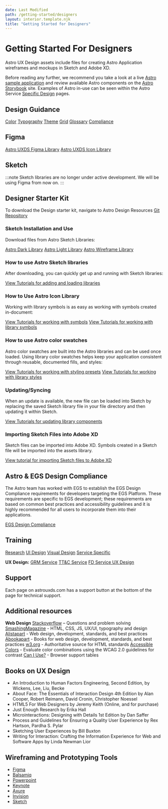 ```yaml
---
date: Last Modified
path: /getting-started/designers
layout: interior.template.njk
title: "Getting Started for Designers"
---
```


# Getting Started For Designers

Astro UX Design assets include files for creating Astro Application wireframes and mockups in Sketch and Adobe XD.

Before reading any further, we recommend you take a look at a live [Astro sample application](https://sample-app.astrouxds.com/) and review available Astro components on the [Astro Storybook](https://astro-components.netlify.app/?path=/story/astro-uxds-welcome--start-here) site. Examples of Astro in-use can be seen within the Astro Service [Specific Design](/service-specific-ux-design/) pages.

## Design Guidance

[Color](/design-guidelines/color/)
[Typography](/design-guidelines/typography/)
[Theme](/design-guidelines/theme/)
[Grid](/design-guidelines/grid/)
[Glossary](/design-guidelines/glossary/)
[Compliance](/design-guidelines/compliance/)



## Figma

[Astro UXDS Figma Library](https://www.figma.com/community/file/1014254163928270411)
[Astro UXDS Icon Library](https://www.figma.com/community/file/1022883566772542677)

## Sketch

:::note
Sketch libraries are no longer under active development. We will be using Figma from now on.
:::

## Designer Starter Kit

To download the Design starter kit, navigate to Astro Design Resources [Git Repository](https://github.com/RocketCommunicationsInc/astro-design-resources)

### Sketch Installation and Use

Download files from Astro Sketch Libraries:

[Astro Dark Library](https://github.com/RocketCommunicationsInc/astro-design-resources/raw/master/Sketch/Astro%20Dark%20Library.sketch)
[Astro Light Library](https://github.com/RocketCommunicationsInc/astro-design-resources/raw/master/Sketch/Astro%20Light%20Library.sketch)
[Astro Wireframe Library](https://github.com/RocketCommunicationsInc/astro-design-resources/raw/master/Sketch/Astro%20Wireframe%20Library.sketch)

### How to use Astro Sketch libraries

After downloading, you can quickly get up and running with Sketch libraries:

[View Tutorials for adding and loading libraries ](https://www.sketch.com/docs/libraries/)

### How to Use Astro Icon Library

Working with library symbols is as easy as working with symbols created in-document:

[View Tutorials for working with symbols](https://www.sketch.com/docs/symbols/)
[View Tutorials for working with library symbols](https://www.sketch.com/docs/libraries/#library-symbols)

### How to use Astro color swatches

Astro color swatches are built into the Astro libraries and can be used once loaded. Using library color swatches helps keep your application consistent through reusable, documented fills, and styles:

[View Tutorials for working with styling presets](https://www.sketch.com/docs/styling/#presets)
[View Tutorials for working with library styles](https://www.sketch.com/docs/libraries/#library-styles)

### Updating/Syncing

When an update is available, the new file can be loaded into Sketch by replacing the saved Sketch library file in your file directory and then updating it within Sketch.

[View Tutorials for updating library components](https://www.sketch.com/docs/libraries/#updating-library-components)

### Importing Sketch Files into Adobe XD

Sketch files can be imported into Adobe XD. Symbols created in a Sketch file will be imported into the assets library.

[View tutorial for importing Sketch files to Adobe XD](https://www.youtube.com/watch?v=T7BdBmqVUuM&feature=youtu.be)

## Astro & EGS Design Compliance

The Astro team has worked with EGS to establish the EGS Design Compliance requirements for developers targeting the EGS Platform. These requirements are specific to EGS development; these requirements are based on common best practices and accessibility guidelines and it is highly recommended for all users to incorporate them into their applications.

[EGS Design Compliance](/design-guidelines/compliance/)

## Training

[Research](/design-process/research/)
[UI Design](/design-process/ui-design/)
[Visual Design](/design-process/visual-design/)
[Service Specific](/service-specific-ux-design/)

**UX Design:**
[GRM Service](/grm-service-ux-design/about-the-grm-designs/)
[TT&C Service](/ttc-service-ux-design/about-the-ttc-designs/)
[FD Service UX Design](/fd-service-ux-design/about-the-fd-designs/)

## Support

Each page on astrouxds.com has a support button at the bottom of the page for technical support.

## Additional resources

**Web Design**
[Stackoverflow](https://stackoverflow.com/) – Questions and problem solving
[SmashingMagazine](https://www.smashingmagazine.com/) - HTML, CSS, JS, UX/UI, typography and design
[Alistapart](https://alistapart.com/) - Web design, development, standards, and best practices
[Abookapart](https://abookapart.com/) - Books for web design, development, standards, and best practices
[w3.org](https://www.w3.org/) - Authoritative source for HTML standards
[Accessible Colors](https://accessible-colors.com/) - Evaluate color combinations using the WCAG 2.0 guidelines for contrast
[Can I Use?](https://www.caniuse.com/) - Browser support tables

## Books on UX Design

- An Introduction to Human Factors Engineering, Second Edition, by Wickens, Lee, Liu, Becke
- About Face: The Essentials of Interaction Design 4th Edition by Alan Cooper, Robert Reimann, David Cronin, Christopher Noessel
- HTML5 For Web Designers by Jeremy Keith (Online, and for purchase)
- Just Enough Research by Erika Hall
- Microinteractions: Designing with Details 1st Edition by Dan Saffer
- Process and Guidelines for Ensuring a Quality User Experience by Rex Hartson, Pardha S. Pylar
- Sketching User Experiences by Bill Buxton
- Writing for Interaction: Crafting the Information Experience for Web and Software Apps by Linda Newman Lior

## Wireframing and Prototyping Tools

- [Figma](https://www.figma.com/)
- [Balsamiq](https://balsamiq.com/)
- [Powerpoint](https://www.microsoft.com/en-us/microsoft-365/powerpoint)
- [Keynote](https://www.apple.com/keynote/)
- [Axure](https://www.axure.com/)
- [Invision](https://www.invisionapp.com/)
- [Sketch](https://www.sketch.com/)

